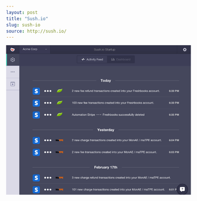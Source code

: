 ```yaml
---
layout: post
title: "Sush.io"
slug: sush-io
source: http://sush.io/
---
```


<img src="/screenshots/sushio.png">
